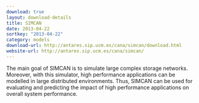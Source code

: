 ```yaml
---
download: true
layout: download-details
title: SIMCAN
date: 2013-04-22
sortkey: "2013-04-22"
category: models
download-url: http://antares.sip.ucm.es/cana/simcan/download.html
website-url: http://antares.sip.ucm.es/cana/simcan/
---
```


The main goal of SIMCAN is to simulate large complex storage networks. Moreover, with this simulator, high performance applications can be modelled in large distributed environments. Thus, SIMCAN can be used for evaluating and predicting the impact of high performance applications on overall system performance.
